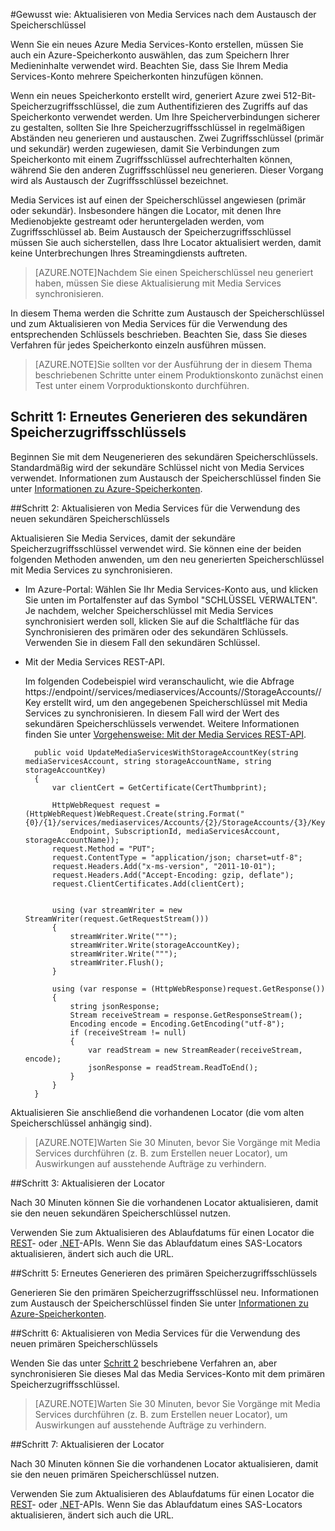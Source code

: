 <properties 
	pageTitle="Aktualisieren von Media Services nach dem Austausch der Speicherschlüssel" 
	description="In diesem Artikel lernen Sie, wie Sie Media Services nach dem Austausch der Speicherzugriffsschlüssel aktualisieren." 
	services="media-services" 
	documentationCenter="" 
	authors="Juliako" 
	manager="dwrede" 
	editor=""/>

<tags 
	ms.service="media-services" 
	ms.workload="media" 
	ms.tgt_pltfrm="na" 
	ms.devlang="na" 
	ms.topic="article" 
	ms.date="04/01/2015" 
	ms.author="juliako"/>

#Gewusst wie: Aktualisieren von Media Services nach dem Austausch der Speicherschlüssel

Wenn Sie ein neues Azure Media Services-Konto erstellen, müssen Sie auch ein Azure-Speicherkonto auswählen, das zum Speichern Ihrer Medieninhalte verwendet wird. Beachten Sie, dass Sie Ihrem Media Services-Konto mehrere Speicherkonten hinzufügen können.

Wenn ein neues Speicherkonto erstellt wird, generiert Azure zwei 512-Bit-Speicherzugriffsschlüssel, die zum Authentifizieren des Zugriffs auf das Speicherkonto verwendet werden. Um Ihre Speicherverbindungen sicherer zu gestalten, sollten Sie Ihre Speicherzugriffsschlüssel in regelmäßigen Abständen neu generieren und austauschen. Zwei Zugriffsschlüssel (primär und sekundär) werden zugewiesen, damit Sie Verbindungen zum Speicherkonto mit einem Zugriffsschlüssel aufrechterhalten können, während Sie den anderen Zugriffsschlüssel neu generieren. Dieser Vorgang wird als Austausch der Zugriffsschlüssel bezeichnet.

Media Services ist auf einen der Speicherschlüssel angewiesen (primär oder sekundär). Insbesondere hängen die Locator, mit denen Ihre Medienobjekte gestreamt oder heruntergeladen werden, vom Zugriffsschlüssel ab. Beim Austausch der Speicherzugriffsschlüssel müssen Sie auch sicherstellen, dass Ihre Locator aktualisiert werden, damit keine Unterbrechungen Ihres Streamingdiensts auftreten.

>[AZURE.NOTE]Nachdem Sie einen Speicherschlüssel neu generiert haben, müssen Sie diese Aktualisierung mit Media Services synchronisieren. 

In diesem Thema werden die Schritte zum Austausch der Speicherschlüssel und zum Aktualisieren von Media Services für die Verwendung des entsprechenden Schlüssels beschrieben. Beachten Sie, dass Sie dieses Verfahren für jedes Speicherkonto einzeln ausführen müssen.

>[AZURE.NOTE]Sie sollten vor der Ausführung der in diesem Thema beschriebenen Schritte unter einem Produktionskonto zunächst einen Test unter einem Vorproduktionskonto durchführen.


## Schritt 1: Erneutes Generieren des sekundären Speicherzugriffsschlüssels

Beginnen Sie mit dem Neugenerieren des sekundären Speicherschlüssels. Standardmäßig wird der sekundäre Schlüssel nicht von Media Services verwendet.  Informationen zum Austausch der Speicherschlüssel finden Sie unter [ Informationen zu Azure-Speicherkonten](../storage-create-storage-account.md#view-copy-and-regenerate-storage-access-keys).
  
##<a id="step2"></a>Schritt 2:  Aktualisieren von Media Services für die Verwendung des neuen sekundären Speicherschlüssels

Aktualisieren Sie Media Services, damit der sekundäre Speicherzugriffsschlüssel verwendet wird. Sie können eine der beiden folgenden Methoden anwenden, um den neu generierten Speicherschlüssel mit Media Services zu synchronisieren.

- Im Azure-Portal: Wählen Sie Ihr Media Services-Konto aus, und klicken Sie unten im Portalfenster auf das Symbol "SCHLÜSSEL VERWALTEN". Je nachdem, welcher Speicherschlüssel mit Media Services synchronisiert werden soll, klicken Sie auf die Schaltfläche für das Synchronisieren des primären oder des sekundären Schlüssels. Verwenden Sie in diesem Fall den sekundären Schlüssel.

- Mit der Media Services REST-API. 

	Im folgenden Codebeispiel wird veranschaulicht, wie die Abfrage https://endpoint/<subscriptionId>/services/mediaservices/Accounts/<Kontoname>/StorageAccounts/<Speicherkontoname>/Key erstellt wird, um den angegebenen Speicherschlüssel mit Media Services zu synchronisieren. In diesem Fall wird der Wert des sekundären Speicherschlüssels verwendet. Weitere Informationen finden Sie unter [Vorgehensweise: Mit der Media Services REST-API](http://msdn.microsoft.com/library/azure/dn167656.aspx).
 
		public void UpdateMediaServicesWithStorageAccountKey(string mediaServicesAccount, string storageAccountName, string storageAccountKey)
		{
		    var clientCert = GetCertificate(CertThumbprint);
		
		    HttpWebRequest request = (HttpWebRequest)WebRequest.Create(string.Format("{0}/{1}/services/mediaservices/Accounts/{2}/StorageAccounts/{3}/Key",
		        Endpoint, SubscriptionId, mediaServicesAccount, storageAccountName));
		    request.Method = "PUT";
		    request.ContentType = "application/json; charset=utf-8";
		    request.Headers.Add("x-ms-version", "2011-10-01");
		    request.Headers.Add("Accept-Encoding: gzip, deflate");
		    request.ClientCertificates.Add(clientCert);
		
		
		    using (var streamWriter = new StreamWriter(request.GetRequestStream()))
		    {
		        streamWriter.Write(""");
		        streamWriter.Write(storageAccountKey);
		        streamWriter.Write(""");
		        streamWriter.Flush();
		    }
		
		    using (var response = (HttpWebResponse)request.GetResponse())
		    {
		        string jsonResponse;
		        Stream receiveStream = response.GetResponseStream();
		        Encoding encode = Encoding.GetEncoding("utf-8");
		        if (receiveStream != null)
		        {
		            var readStream = new StreamReader(receiveStream, encode);
		            jsonResponse = readStream.ReadToEnd();
		        }
		    }
		}

Aktualisieren Sie anschließend die vorhandenen Locator (die vom alten Speicherschlüssel anhängig sind).

>[AZURE.NOTE]Warten Sie 30 Minuten, bevor Sie Vorgänge mit Media Services durchführen (z. B. zum Erstellen neuer Locator), um Auswirkungen auf ausstehende Aufträge zu verhindern.

##Schritt 3: Aktualisieren der Locator 

Nach 30 Minuten können Sie die vorhandenen Locator aktualisieren, damit sie den neuen sekundären Speicherschlüssel nutzen.  

Verwenden Sie zum Aktualisieren des Ablaufdatums für einen Locator die [REST](http://msdn.microsoft.com/library/azure/hh974308.aspx#update_a_locator )- oder [.NET](http://go.microsoft.com/fwlink/?LinkID=533259)-APIs. Wenn Sie das Ablaufdatum eines SAS-Locators aktualisieren, ändert sich auch die URL. 

##Schritt 5: Erneutes Generieren des primären Speicherzugriffsschlüssels

Generieren Sie den primären Speicherzugriffsschlüssel neu. Informationen zum Austausch der Speicherschlüssel finden Sie unter [ Informationen zu Azure-Speicherkonten](../storage-create-storage-account.md#view-copy-and-regenerate-storage-access-keys).

##Schritt 6: Aktualisieren von Media Services für die Verwendung des neuen primären Speicherschlüssels
	
Wenden Sie das unter [Schritt 2](media-services-roll-storage-access-keys.md#step2) beschriebene Verfahren an, aber synchronisieren Sie dieses Mal das Media Services-Konto mit dem primären Speicherzugriffsschlüssel.

>[AZURE.NOTE]Warten Sie 30 Minuten, bevor Sie Vorgänge mit Media Services durchführen (z. B. zum Erstellen neuer Locator), um Auswirkungen auf ausstehende Aufträge zu verhindern.

##Schritt 7: Aktualisieren der Locator  

Nach 30 Minuten können Sie die vorhandenen Locator aktualisieren, damit sie den neuen primären Speicherschlüssel nutzen.  

Verwenden Sie zum Aktualisieren des Ablaufdatums für einen Locator die [REST](http://msdn.microsoft.com/library/azure/hh974308.aspx#update_a_locator )- oder [.NET](http://go.microsoft.com/fwlink/?LinkID=533259)-APIs. Wenn Sie das Ablaufdatum eines SAS-Locators aktualisieren, ändert sich auch die URL. 

 


<!--HONumber=52--> 